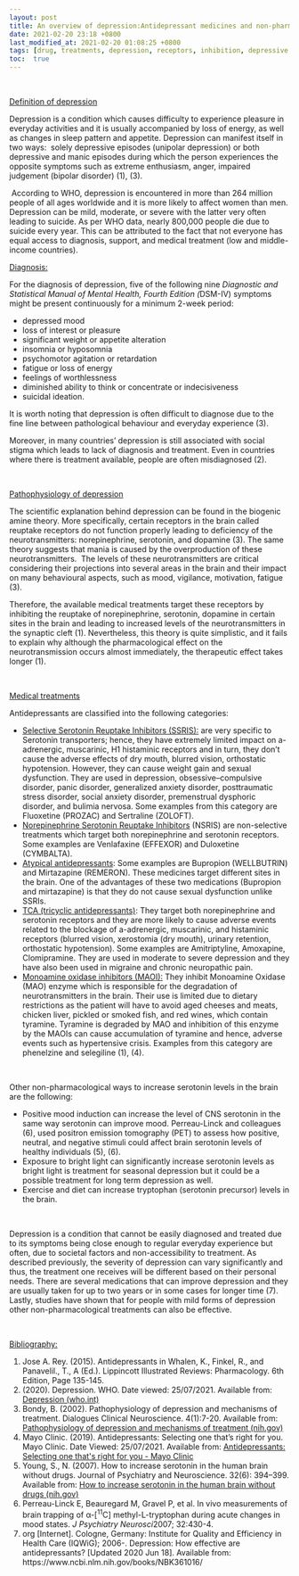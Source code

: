 ```yaml
---
layout: post
title: An overview of depression:Antidepressant medicines and non-pharmacological treatments. 
date: 2021-02-20 23:18 +0800
last_modified_at: 2021-02-20 01:08:25 +0800
tags: [drug, treatments, depression, receptors, inhibition, depressive episodes, mania, bipolar]
toc:  true
---
```

<p>&nbsp;&nbsp;&nbsp;&nbsp;&nbsp;&nbsp;&nbsp;</p>
<p><u>Definition of depression</u></p>
<p>Depression is a condition which causes difficulty to experience pleasure in everyday activities and it is usually accompanied by loss of energy, as well as changes in sleep pattern and appetite. Depression can manifest itself in two ways: &nbsp;solely depressive episodes (unipolar depression) or both depressive and manic episodes during which the person experiences the opposite symptoms such as extreme enthusiasm, anger, impaired judgement (bipolar disorder) (1), (3).</p>
<p>&nbsp;According to WHO, depression is encountered in more than 264 million people of all ages worldwide and it is more likely to affect women than men. Depression can be mild, moderate, or severe with the latter very often leading to suicide. As per WHO data, nearly 800,000 people die due to suicide every year. This can be attributed to the fact that not everyone has equal access to diagnosis, support, and medical treatment (low and middle-income countries).</p>
<p><u>Diagnosis:</u></p>
<p>For the diagnosis of depression, five of the following nine <em>Diagnostic and Statistical Manual of Mental Health, Fourth Edition (</em>DSM-IV) symptoms might be present continuously for a minimum 2-week period:</p>
<ul>
<li>depressed mood</li>
<li>loss of interest or pleasure</li>
<li>significant weight or appetite alteration</li>
<li>insomnia or hyposomnia</li>
<li>psychomotor agitation or retardation</li>
<li>fatigue or loss of energy</li>
<li>feelings of worthlessness</li>
<li>diminished ability to think or concentrate or indecisiveness</li>
<li>suicidal ideation.</li>
</ul>
<p>It is worth noting that depression is often difficult to diagnose due to the fine line between pathological behaviour and everyday experience (3).</p>
<p>Moreover, in many countries&rsquo; depression is still associated with social stigma which leads to lack of diagnosis and treatment. Even in countries where there is treatment available, people are often misdiagnosed (2).</p>
<p>&nbsp;&nbsp;&nbsp;&nbsp;&nbsp;&nbsp;</p>
<p><u>Pathophysiology of depression</u></p>
<p>The scientific explanation behind depression can be found in the biogenic amine theory. More specifically, certain receptors in the brain called reuptake receptors do not function properly leading to deficiency of the neurotransmitters: norepinephrine, serotonin, and dopamine (3). The same theory suggests that mania is caused by the overproduction of these neurotransmitters. &nbsp;The levels of these neurotransmitters are critical considering their projections into several areas in the brain and their impact on many behavioural aspects, such as mood, vigilance, motivation, fatigue (3).</p>
<p>Therefore, the available medical treatments target these receptors by inhibiting the reuptake of norepinephrine, serotonin, dopamine in certain sites in the brain and leading to increased levels of the neurotransmitters in the synaptic cleft (1). Nevertheless, this theory is quite simplistic, and it fails to explain why although the pharmacological effect on the neurotransmission occurs almost immediately, the therapeutic effect takes longer (1).</p>
<ul></ul>
<p>&nbsp;</p>
<p><u>Medical treatments</u></p>
<p>Antidepressants are classified into the following categories:</p>
<ul>
<li><u>Selective Serotonin Reuptake Inhibitors (SSRIS):</u> are very specific to Serotonin transporters; hence, they have extremely limited impact on a-adrenergic, muscarinic, H1 histaminic receptors and in turn, they don&rsquo;t cause the adverse effects of dry mouth, blurred vision, orthostatic hypotension. However, they can cause weight gain and sexual dysfunction. They are used in depression, obsessive&ndash;compulsive disorder, panic disorder, generalized anxiety disorder, posttraumatic stress disorder, social anxiety disorder, premenstrual dysphoric disorder, and bulimia nervosa. Some examples from this category are Fluoxetine (PROZAC) and Sertraline (ZOLOFT).</li>
<li><u>Norepinephrine Serotonin Reuptake Inhibitors</u> (NSRIS) are non-selective treatments which target both norepinephrine and serotonin receptors. Some examples are Venlafaxine (EFFEXOR) and Duloxetine (CYMBALTA).</li>
<li><u>Atypical antidepressants</u>: Some examples are Bupropion (WELLBUTRIN) and Mirtazapine (REMERON). These medicines target different sites in the brain. One of the advantages of these two medications (Bupropion and mirtazapine) is that they do not cause sexual dysfunction unlike SSRIs.</li>
<li><u>TCA (tricyclic antidepressants)</u>: They target both norepinephrine and serotonin receptors and they are more likely to cause adverse events related to the blockage of a-adrenergic, muscarinic, and histaminic receptors (blurred vision, xerostomia (dry mouth), urinary retention, orthostatic hypotension). Some examples are Amitriptyline, Amoxapine, Clomipramine. They are used in moderate to severe depression and they have also been used in migraine and chronic neuropathic pain.</li>
<li><u>Monoamine oxidase inhibitors (MAOI):</u> They inhibit Monoamine Oxidase (MAO) enzyme which is responsible for the degradation of neurotransmitters in the brain. Their use is limited due to dietary restrictions as the patient will have to avoid aged cheeses and meats, chicken liver, pickled or smoked fish, and red wines, which contain tyramine. Tyramine is degraded by MAO and inhibition of this enzyme by the MAOIs can cause accumulation of tyramine and hence, adverse events such as hypertensive crisis. Examples from this category are phenelzine and selegiline (1), (4).</li>
</ul>
<p>&nbsp;</p>
<p>Other non-pharmacological ways to increase serotonin levels in the brain are the following:</p>
<ul>
<li>Positive mood induction can increase the level of CNS serotonin in the same way serotonin can improve mood. Perreau-Linck and colleagues (6), used positron emission tomography (PET) to assess how positive, neutral, and negative stimuli could affect brain serotonin levels of healthy individuals (5), (6).</li>
<li>Exposure to bright light can significantly increase serotonin levels as bright light is treatment for seasonal depression but it could be a possible treatment for long term depression as well.</li>
<li>Exercise and diet can increase tryptophan (serotonin precursor) levels in the brain.</li>
</ul>
<p>&nbsp;</p>
<p>Depression is a condition that cannot be easily diagnosed and treated due to its symptoms being close enough to regular everyday experience but often, due to societal factors and non-accessibility to treatment. As described previously, the severity of depression can vary significantly and thus, the treatment one receives will be different based on their personal needs. There are several medications that can improve depression and they are usually taken for up to two years or in some cases for longer time (7). Lastly, studies have shown that for people with mild forms of depression other non-pharmacological treatments can also be effective.</p>
<p>&nbsp;</p>
<p><u>Bibliography: </u></p>
<ol>
<li>Jose A. Rey. (2015). Antidepressants in Whalen, K., Finkel, R., and Panavelil., T., A (Ed.). Lippincott Illustrated Reviews: Pharmacology. 6th Edition, Page 135-145.</li>
<li>(2020). Depression. WHO. Date viewed: 25/07/2021. Available from: <a href="https://www.who.int/news-room/fact-sheets/detail/depression">Depression (who.int)</a></li>
<li>Bondy, B. (2002). Pathophysiology of depression and mechanisms of treatment. Dialogues Clinical Neuroscience. 4(1):7-20. Available from: <a href="https://www.ncbi.nlm.nih.gov/pmc/articles/PMC3181668/">Pathophysiology of depression and mechanisms of treatment (nih.gov)</a></li>
<li>Mayo Clinic. (2019). Antidepressants: Selecting one that&rsquo;s right for you. Mayo Clinic. Date Viewed: 25/07/2021. Available from: <a href="https://www.mayoclinic.org/diseases-conditions/depression/in-depth/antidepressants/art-20046273">Antidepressants: Selecting one that's right for you - Mayo Clinic</a></li>
<li>Young, S., N. (2007). How to increase serotonin in the human brain without drugs. Journal of Psychiatry and Neuroscience. 32(6): 394&ndash;399. Available from: <a href="https://www.ncbi.nlm.nih.gov/pmc/articles/PMC2077351/">How to increase serotonin in the human brain without drugs (nih.gov)</a></li>
<li><span> </span><span>Perreau-Linck E, Beauregard M, Gravel P, et al. In vivo measurements of brain trapping of &alpha;-[</span><span><sup>11</sup>C] methyl-L-tryptophan during acute changes in mood states.&nbsp;</span><em>J Psychiatry Neurosci</em><span>2007; 32:430-4.&nbsp;</span></li>
<li>org [Internet]. Cologne, Germany: Institute for Quality and Efficiency in Health Care (IQWiG); 2006-. Depression: How effective are antidepressants? [Updated 2020 Jun 18]. Available from: https://www.ncbi.nlm.nih.gov/books/NBK361016/</li>
</ol>
<p>&nbsp;</p>
<p>&nbsp;</p>